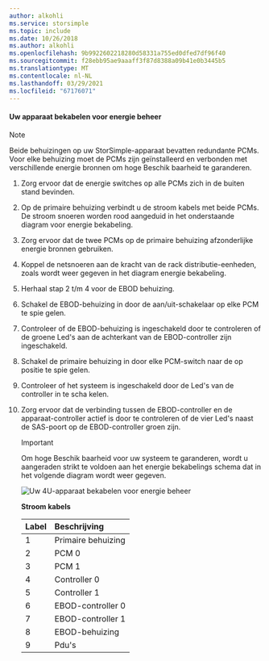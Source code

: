 ```yaml
---
author: alkohli
ms.service: storsimple
ms.topic: include
ms.date: 10/26/2018
ms.author: alkohli
ms.openlocfilehash: 9b9922602218280d58331a755ed0dfed7df96f40
ms.sourcegitcommit: f28ebb95ae9aaaff3f87d8388a09b41e0b3445b5
ms.translationtype: MT
ms.contentlocale: nl-NL
ms.lasthandoff: 03/29/2021
ms.locfileid: "67176071"
---
```

#### <a name="to-cable-your-device-for-power"></a>Uw apparaat bekabelen voor energie beheer
> [!NOTE]
> Beide behuizingen op uw StorSimple-apparaat bevatten redundante PCMs. Voor elke behuizing moet de PCMs zijn geïnstalleerd en verbonden met verschillende energie bronnen om hoge Beschik baarheid te garanderen.
> 
> 

1. Zorg ervoor dat de energie switches op alle PCMs zich in de buiten stand bevinden.
2. Op de primaire behuizing verbindt u de stroom kabels met beide PCMs. De stroom snoeren worden rood aangeduid in het onderstaande diagram voor energie bekabeling.
3. Zorg ervoor dat de twee PCMs op de primaire behuizing afzonderlijke energie bronnen gebruiken.
4. Koppel de netsnoeren aan de kracht van de rack distributie-eenheden, zoals wordt weer gegeven in het diagram energie bekabeling.
5. Herhaal stap 2 t/m 4 voor de EBOD behuizing.
6. Schakel de EBOD-behuizing in door de aan/uit-schakelaar op elke PCM te spie gelen.
7. Controleer of de EBOD-behuizing is ingeschakeld door te controleren of de groene Led's aan de achterkant van de EBOD-controller zijn ingeschakeld.
8. Schakel de primaire behuizing in door elke PCM-switch naar de op positie te spie gelen.
9. Controleer of het systeem is ingeschakeld door de Led's van de controller in te scha kelen.
10. Zorg ervoor dat de verbinding tussen de EBOD-controller en de apparaat-controller actief is door te controleren of de vier Led's naast de SAS-poort op de EBOD-controller groen zijn.
    
    > [!IMPORTANT]
    > Om hoge Beschik baarheid voor uw systeem te garanderen, wordt u aangeraden strikt te voldoen aan het energie bekabelings schema dat in het volgende diagram wordt weer gegeven.
    > 
    > 
    
    ![Uw 4U-apparaat bekabelen voor energie beheer](./media/storsimple-cable-8600-for-power/HCSCableYour4UDeviceforPower.png)
    
    **Stroom kabels**
    
    | Label | Beschrijving |
    |:--- |:--- |
    | 1 |Primaire behuizing |
    | 2 |PCM 0 |
    | 3 |PCM 1 |
    | 4 |Controller 0 |
    | 5 |Controller 1 |
    | 6 |EBOD-controller 0 |
    | 7 |EBOD-controller 1 |
    | 8 |EBOD-behuizing |
    | 9 |Pdu's |

